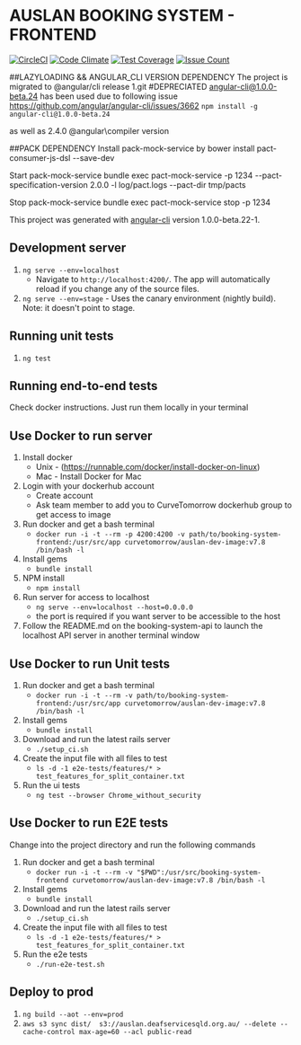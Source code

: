  # AUSLAN BOOKING SYSTEM - FRONTEND

[![CircleCI](https://circleci.com/bb/curvetomorrow/booking-system-frontend/tree/master.svg?style=svg)](https://circleci.com/bb/curvetomorrow/booking-system-frontend/tree/master)
[![Code Climate](https://codeclimate.com/repos/5858b42d43c09c72c3000c29/badges/c9005dc4d8c9a34aaa8d/gpa.svg)](https://codeclimate.com/repos/5858b42d43c09c72c3000c29/feed)
[![Test Coverage](https://codeclimate.com/repos/5858b42d43c09c72c3000c29/badges/c9005dc4d8c9a34aaa8d/coverage.svg)](https://codeclimate.com/repos/5858b42d43c09c72c3000c29/coverage)
[![Issue Count](https://codeclimate.com/repos/5858b42d43c09c72c3000c29/badges/c9005dc4d8c9a34aaa8d/issue_count.svg)](https://codeclimate.com/repos/5858b42d43c09c72c3000c29/feed)

##LAZYLOADING && ANGULAR_CLI VERSION DEPENDENCY
The project is migrated to @angular/cli release 1.git
#DEPRECIATED
angular-cli@1.0.0-beta.24 has been used due to following issue https://github.com/angular/angular-cli/issues/3662
 `npm install -g angular-cli@1.0.0-beta.24`

 as well as 2.4.0 @angular\compiler version


##PACK DEPENDENCY
Install pack-mock-service by
bower install pact-consumer-js-dsl --save-dev

Start pack-mock-service
bundle exec pact-mock-service -p 1234 --pact-specification-version 2.0.0 -l log/pact.logs --pact-dir tmp/pacts

Stop pack-mock-service
bundle exec pact-mock-service stop -p 1234

This project was generated with [angular-cli](https://github.com/angular/angular-cli) version 1.0.0-beta.22-1.

## Development server

   1. `ng serve --env=localhost`
       * Navigate to `http://localhost:4200/`. The app will automatically reload if you change any of the source files.
   1. `ng serve --env=stage` - Uses the canary environment (nightly build). Note: it doesn't point to stage.

## Running unit tests

   1. `ng test`

## Running end-to-end tests

Check docker instructions. Just run them locally in your terminal


## Use Docker to run server

   1. Install docker
        * Unix - (https://runnable.com/docker/install-docker-on-linux)
        * Mac - Install Docker for Mac
   1. Login with your dockerhub account
        * Create account
        * Ask team member to add you to CurveTomorrow dockerhub group to get access to image
   1. Run docker and get a bash terminal
        * `docker run -i -t --rm -p 4200:4200 -v path/to/booking-system-frontend:/usr/src/app curvetomorrow/auslan-dev-image:v7.8 /bin/bash -l`
   1. Install gems
        * `bundle install`
   1. NPM install
        * `npm install`
   1. Run server for access to localhost
        * `ng serve --env=localhost --host=0.0.0.0`
        * the port is required if you want server to be accessible to the host
   1. Follow the README.md on the booking-system-api to launch the localhost API server in another terminal window

## Use Docker to run Unit tests

   1. Run docker and get a bash terminal
        * `docker run -i -t --rm -v path/to/booking-system-frontend:/usr/src/app curvetomorrow/auslan-dev-image:v7.8 /bin/bash -l`
   1. Install gems
        * `bundle install`
   1. Download and run the latest rails server
        * `./setup_ci.sh`
   1. Create the input file with all files to test
        * `ls -d -1 e2e-tests/features/* > test_features_for_split_container.txt`
   1. Run the ui tests
        * `ng test --browser Chrome_without_security`

## Use Docker to run E2E tests

Change into the project directory and run the following commands
   1. Run docker and get a bash terminal
        * `docker run -i -t --rm -v "$PWD":/usr/src/booking-system-frontend curvetomorrow/auslan-dev-image:v7.8 /bin/bash -l`
   2. Install gems
        * `bundle install`
   3. Download and run the latest rails server
        * `./setup_ci.sh`
   4. Create the input file with all files to test
        * `ls -d -1 e2e-tests/features/* > test_features_for_split_container.txt`
   5. Run the e2e tests
        * `./run-e2e-test.sh`

## Deploy to prod
   1. `ng build --aot --env=prod`
   2. `aws s3 sync dist/  s3://auslan.deafservicesqld.org.au/ --delete --cache-control max-age=60 --acl public-read`
